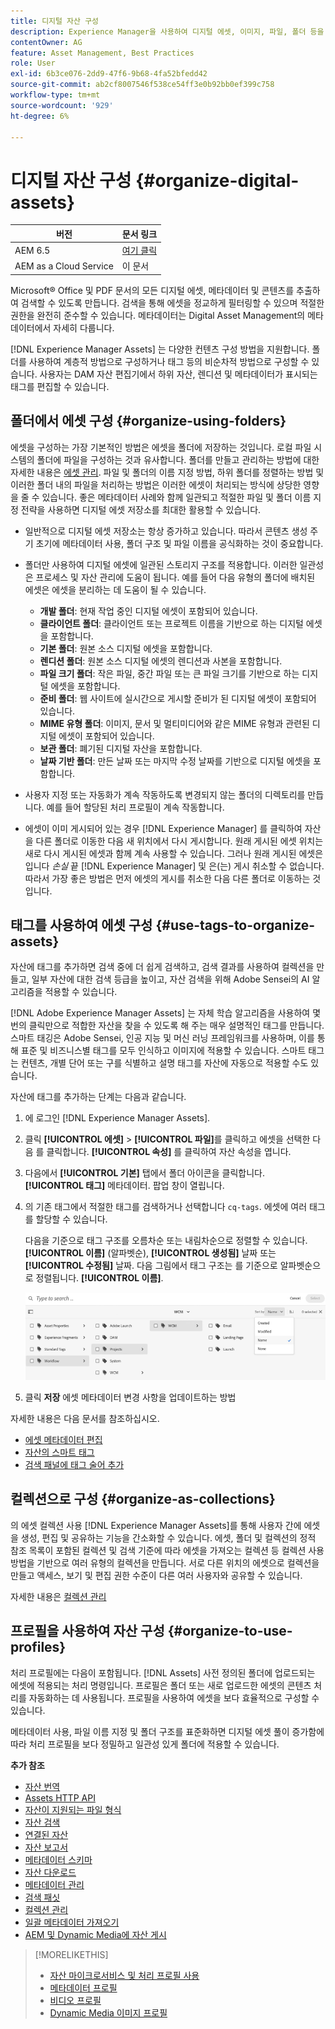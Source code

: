 ```yaml
---
title: 디지털 자산 구성
description: Experience Manager을 사용하여 디지털 에셋, 이미지, 파일, 폴더 등을 구성합니다.
contentOwner: AG
feature: Asset Management, Best Practices
role: User
exl-id: 6b3ce076-2dd9-47f6-9b68-4fa52bfedd42
source-git-commit: ab2cf8007546f538ce54ff3e0b92bb0ef399c758
workflow-type: tm+mt
source-wordcount: '929'
ht-degree: 6%

---
```


# 디지털 자산 구성 {#organize-digital-assets}

| 버전 | 문서 링크 |
| -------- | ---------------------------- |
| AEM 6.5 | [여기 클릭](https://experienceleague.adobe.com/docs/experience-manager-65/assets/managing/organize-assets.html?lang=en) |
| AEM as a Cloud Service | 이 문서 |

Microsoft® Office 및 PDF 문서의 모든 디지털 에셋, 메타데이터 및 콘텐츠를 추출하여 검색할 수 있도록 만듭니다. 검색을 통해 에셋을 정교하게 필터링할 수 있으며 적절한 권한을 완전히 준수할 수 있습니다. 메타데이터는 Digital Asset Management의 메타데이터에서 자세히 다룹니다.

[!DNL Experience Manager Assets] 는 다양한 컨텐츠 구성 방법을 지원합니다. 폴더를 사용하여 계층적 방법으로 구성하거나 태그 등의 비순차적 방법으로 구성할 수 있습니다. 사용자는 DAM 자산 편집기에서 하위 자산, 렌디션 및 메타데이터가 표시되는 태그를 편집할 수 있습니다.

<!-- Commenting to pull down the existing content before applying changes wrt CQDOC-15930
## Create folders {#create-folders}

When organizing a collection of assets, for example, all *Nature* images, you can create folders to keep them together. You can use folders to categorize and organize your assets. [!DNL Assets] does not require you to organize assets in folders to work better.

>[!NOTE]
>
>Sharing an Assets folder (in Marketing Cloud) of the type `sling:OrderedFolder`, is not supported. If you want to share a folder, do not select Ordered when creating a folder.

1. Navigate to the place in your digital assets folder where you want to create a folder.
1. In the menu, click **[!UICONTROL Create]**. Select **[!UICONTROL New Folder]**.
1. In the **[!UICONTROL Title]** field, provide a folder name. By default, DAM uses the title that you provided as the folder name. Once the folder is created, you can override the default and specify another folder name.
1. Click **[!UICONTROL Create]**. Your folder is displayed in the digital assets folder.

## Add CUG properties to folders {#add-cug-properties-to-folders}

You can limit who can access certain folders in Assets by making the folder part of a closed user group (CUG). To make a folder part of a CUG:

1. In Assets, right-click the folder you want to add closed user group properties for and select **Properties**.  
1. Click the **CUG** tab.
1. Select the **Enabled** check box to make the folder and its assets available only to a closed user group.  
1. Browse to the login page, if there is one, to add that information. Add admitted groups by clicking **Add item**. If necessary, add the realm. Click **OK** to save your changes.

## Use tags to organize assets {#use-tags-to-organize-assets}

You can use folders or tags or both to organize assets. Adding tags to assets makes them easier to retrieve during a search. To add tags to an asset, follow these steps:

1. In the Digital Asset Manager, double-click the asset to open it.
1. In the **Tags** area, open the menu to reveal the available tags. Select tags as appropriate. To delete a tag, hover the pointer over the tag and click `X` to delete it.
1. Click **Save** to save any tags you added.

Date24/08/2021
-->

## 폴더에서 에셋 구성 {#organize-using-folders}

에셋을 구성하는 가장 기본적인 방법은 에셋을 폴더에 저장하는 것입니다. 로컬 파일 시스템의 폴더에 파일을 구성하는 것과 유사합니다. 폴더를 만들고 관리하는 방법에 대한 자세한 내용은 [에셋 관리](manage-digital-assets.md). 파일 및 폴더의 이름 지정 방법, 하위 폴더를 정렬하는 방법 및 이러한 폴더 내의 파일을 처리하는 방법은 이러한 에셋이 처리되는 방식에 상당한 영향을 줄 수 있습니다. 좋은 메타데이터 사례와 함께 일관되고 적절한 파일 및 폴더 이름 지정 전략을 사용하면 디지털 에셋 저장소를 최대한 활용할 수 있습니다.

* 일반적으로 디지털 에셋 저장소는 항상 증가하고 있습니다. 따라서 콘텐츠 생성 주기 초기에 메타데이터 사용, 폴더 구조 및 파일 이름을 공식화하는 것이 중요합니다.
* 폴더만 사용하여 디지털 에셋에 일관된 스토리지 구조를 적용합니다. 이러한 일관성은 프로세스 및 자산 관리에 도움이 됩니다. 예를 들어 다음 유형의 폴더에 배치된 에셋은 에셋을 분리하는 데 도움이 될 수 있습니다.

   * **개발 폴더**: 현재 작업 중인 디지털 에셋이 포함되어 있습니다.
   * **클라이언트 폴더**: 클라이언트 또는 프로젝트 이름을 기반으로 하는 디지털 에셋을 포함합니다.
   * **기본 폴더**: 원본 소스 디지털 에셋을 포함합니다.
   * **렌디션 폴더**: 원본 소스 디지털 에셋의 렌디션과 사본을 포함합니다.
   * **파일 크기 폴더**: 작은 파일, 중간 파일 또는 큰 파일 크기를 기반으로 하는 디지털 에셋을 포함합니다.
   * **준비 폴더**: 웹 사이트에 실시간으로 게시할 준비가 된 디지털 에셋이 포함되어 있습니다.
   * **MIME 유형 폴더**: 이미지, 문서 및 멀티미디어와 같은 MIME 유형과 관련된 디지털 에셋이 포함되어 있습니다.
   * **보관 폴더**: 폐기된 디지털 자산을 포함합니다.
   * **날짜 기반 폴더**: 만든 날짜 또는 마지막 수정 날짜를 기반으로 디지털 에셋을 포함합니다.

* 사용자 지정 또는 자동화가 계속 작동하도록 변경되지 않는 폴더의 디렉토리를 만듭니다. 예를 들어 할당된 처리 프로필이 계속 작동합니다.
* 에셋이 이미 게시되어 있는 경우 [!DNL Experience Manager] 를 클릭하여 자산을 다른 폴더로 이동한 다음 새 위치에서 다시 게시합니다. 원래 게시된 에셋 위치는 새로 다시 게시된 에셋과 함께 계속 사용할 수 있습니다. 그러나 원래 게시된 에셋은 입니다 *손실* 끝 [!DNL Experience Manager] 및 은(는) 게시 취소할 수 없습니다. 따라서 가장 좋은 방법은 먼저 에셋의 게시를 취소한 다음 다른 폴더로 이동하는 것입니다.

## 태그를 사용하여 에셋 구성 {#use-tags-to-organize-assets}

자산에 태그를 추가하면 검색 중에 더 쉽게 검색하고, 검색 결과를 사용하여 컬렉션을 만들고, 일부 자산에 대한 검색 등급을 높이고, 자산 검색을 위해 Adobe Sensei의 AI 알고리즘을 적용할 수 있습니다.

[!DNL Adobe Experience Manager Assets] 는 자체 학습 알고리즘을 사용하여 몇 번의 클릭만으로 적합한 자산을 찾을 수 있도록 해 주는 매우 설명적인 태그를 만듭니다. 스마트 태깅은 Adobe Sensei, 인공 지능 및 머신 러닝 프레임워크를 사용하며, 이를 통해 표준 및 비즈니스별 태그를 모두 인식하고 이미지에 적용할 수 있습니다. 스마트 태그는 컨텐츠, 개별 단어 또는 구를 식별하고 설명 태그를 자산에 자동으로 적용할 수도 있습니다.

자산에 태그를 추가하는 단계는 다음과 같습니다.

1. 에 로그인 [!DNL Experience Manager Assets].
1. 클릭 **[!UICONTROL 에셋]** > **[!UICONTROL 파일]**&#x200B;를 클릭하고 에셋을 선택한 다음 를 클릭합니다. **[!UICONTROL 속성]** 를 클릭하여 자산 속성을 엽니다.
1. 다음에서 **[!UICONTROL 기본]** 탭에서 폴더 아이콘을 클릭합니다. **[!UICONTROL 태그]** 메타데이터. 팝업 창이 열립니다.
1. 의 기존 태그에서 적절한 태그를 검색하거나 선택합니다 `cq-tags`. 에셋에 여러 태그를 할당할 수 있습니다.

   다음을 기준으로 태그 구조를 오름차순 또는 내림차순으로 정렬할 수 있습니다. **[!UICONTROL 이름]** (알파벳순), **[!UICONTROL 생성됨]** 날짜 또는 **[!UICONTROL 수정됨]** 날짜. 다음 그림에서 태그 구조는 를 기준으로 알파벳순으로 정렬됩니다. **[!UICONTROL 이름]**.

   ![add-tags](assets/add-tags-to-asset.png)

1. 클릭 **저장** 에셋 메타데이터 변경 사항을 업데이트하는 방법

자세한 내용은 다음 문서를 참조하십시오.

* [에셋 메타데이터 편집](meta-edit.md)
* [자산의 스마트 태그](smart-tags.md)
* [검색 패널에 태그 술어 추가](/help/assets/search-facets.md/#adding-a-tags-predicate)

## 컬렉션으로 구성 {#organize-as-collections}

의 에셋 컬렉션 사용 [!DNL Experience Manager Assets]를 통해 사용자 간에 에셋을 생성, 편집 및 공유하는 기능을 간소화할 수 있습니다. 에셋, 폴더 및 컬렉션의 정적 참조 목록이 포함된 컬렉션 및 검색 기준에 따라 에셋을 가져오는 컬렉션 등 컬렉션 사용 방법을 기반으로 여러 유형의 컬렉션을 만듭니다. 서로 다른 위치의 에셋으로 컬렉션을 만들고 액세스, 보기 및 편집 권한 수준이 다른 여러 사용자와 공유할 수 있습니다.

자세한 내용은 [컬렉션 관리](manage-collections.md)


## 프로필을 사용하여 자산 구성 {#organize-to-use-profiles}

처리 프로필에는 다음이 포함됩니다. [!DNL Assets] 사전 정의된 폴더에 업로드되는 에셋에 적용되는 처리 명령입니다. 프로필은 폴더 또는 새로 업로드한 에셋의 콘텐츠 처리를 자동화하는 데 사용됩니다. 프로필을 사용하여 에셋을 보다 효율적으로 구성할 수 있습니다.

메타데이터 사용, 파일 이름 지정 및 폴더 구조를 표준화하면 디지털 에셋 풀이 증가함에 따라 처리 프로필을 보다 정밀하고 일관성 있게 폴더에 적용할 수 있습니다.

**추가 참조**

* [자산 번역](translate-assets.md)
* [Assets HTTP API](mac-api-assets.md)
* [자산이 지원되는 파일 형식](file-format-support.md)
* [자산 검색](search-assets.md)
* [연결된 자산](use-assets-across-connected-assets-instances.md)
* [자산 보고서](asset-reports.md)
* [메타데이터 스키마](metadata-schemas.md)
* [자산 다운로드](download-assets-from-aem.md)
* [메타데이터 관리](manage-metadata.md)
* [검색 패싯](search-facets.md)
* [컬렉션 관리](manage-collections.md)
* [일괄 메타데이터 가져오기](metadata-import-export.md)
* [AEM 및 Dynamic Media에 자산 게시](/help/assets/publish-assets-to-aem-and-dm.md)

>[!MORELIKETHIS]
>
>* [자산 마이크로서비스 및 처리 프로필 사용](asset-microservices-configure-and-use.md)
>* [메타데이터 프로필](metadata-profiles.md)
>* [비디오 프로필](/help/assets/dynamic-media/video-profiles.md)
>* [Dynamic Media 이미지 프로필](/help/assets/dynamic-media/image-profiles.md)

